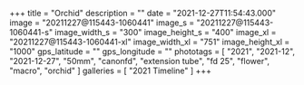 +++
title = "Orchid"
description = ""
date = "2021-12-27T11:54:43.000"
image = "20211227@115443-1060441"
image_s = "20211227@115443-1060441-s"
image_width_s = "300"
image_height_s = "400"
image_xl = "20211227@115443-1060441-xl"
image_width_xl = "751"
image_height_xl = "1000"
gps_latitude = ""
gps_longitude = ""
phototags = [ "2021", "2021-12", "2021-12-27", "50mm", "canonfd", "extension tube", "fd 25", "flower", "macro", "orchid" ]
galleries = [ "2021 Timeline" ]
+++
